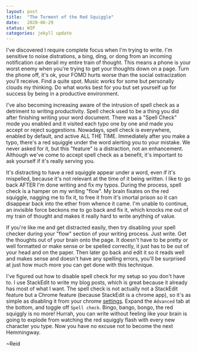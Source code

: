 ```yaml
---
layout: post
title:  "The Torment of the Red Squiggle"
date:   2020-06-29
status: WIP
categories: jekyll update
--- 
```

I've discovered I require complete focus when I'm trying to write.  I'm sensitive to noise distrations, a bing, ding, or dong from an incoming notification can derail my entire train of thought.  This means a phone is your worst enemy when you're trying to get your thoughts down on a page.  Turn the phone off, it's ok, your FOMO hurts worse than the social ostracization you'll receive.  Find a quite spot.  Music works for some but personally clouds my thinking.  Do what works best for you but set yourself up for success by being in a productive environment.

I've also becoming increasing aware of the intrusion of spell check as a detriment to writing productivity.  Spell check used to be a thing you did after finishing writing your word document.  There was a "Spell Check" mode you enabled and it visited each typo one by one and made you accept or reject suggestions.  Nowadays, spell check is everywhere, enabled by default, and active ALL THE TIME.  Immediately after you make a typo, there's a red squiggle under the word alerting you to your mistake.  We never asked for it, but this "feature" is a distraction, not an enhancement.  Although we've come to accept spell check as a benefit, it's important to ask yourself if it's really serving you. 

It's distracting to have a red squiggle appear under a word, even if it's mispelled, because it's not relevant at the time of it being written.  I like to go back AFTER I'm done writing and fix my typos. During the process, spell check is a hamper on my writing "flow".  My brain fixates on the red squiggle, nagging me to fix it, to free it from it's imortal prison so it can disappear back into the ether from whence it came. I'm unable to continue, an invisible force beckons me to go back and fix it, which knocks me out of my train of thought and makes it really hard to write anything of value.  

If you're like me and get distracted easily, then try disabling your spell checker during your "flow" section of your writing process. Just write.  Get the thoughts out of your brain onto the page.  It doesn't have to be pretty or well formatted or make sense or be spelled correctly, it just has to be out of your head and on the paper.  Then later go back and edit it so it reads well and makes sense and doesn't have any spelling errors, you'll be surprised at just how much more you can get done with this technique.

I've figured out how to disable spell check for my setup so you don't have to.  I use StackEdit to write my blog posts, which is great because it already has most of what I want.  The spell check is not actually not a StackEdit feature but a Chrome feature (because StackEdit is a chrome app), so it's as simple as disabling it from your chrome [settings](chrome://settings/languages). Expand the `Advanced` tab at the bottom, and toggle off `Spell check`.  Bingo, bango, bongo, the red squiggly is no more! Hurrah, you can write without feeling like your brain is going to explode from watching the red squiggly flash with every new character you type. Now you have no excuse not to become the next Hemmingway.


~Reid
<!--stackedit_data:
eyJoaXN0b3J5IjpbLTEyODQxODM1MzgsMTE4NDI0NzY3OSwtMT
kyMjA5MDc0NiwtMTkyMjA5MDc0NiwtODE2Nzk3NzMwLC01MDI4
NjI1NDhdfQ==
-->